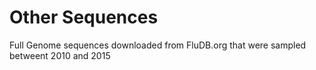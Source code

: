 # Other Sequences
Full Genome sequences downloaded from FluDB.org that were sampled betweent 2010 and 2015
